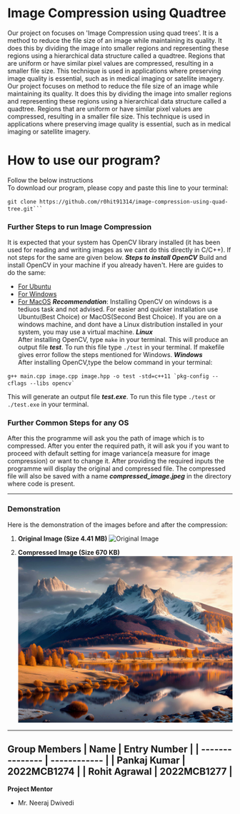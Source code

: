 # Image Compression using Quadtree
Our project on focuses on 'Image Compression using quad trees'. It is a method to reduce the file size of an image while maintaining its quality. It does this by dividing the image into smaller regions and representing these regions using a hierarchical data structure called a quadtree. Regions that are uniform or have similar pixel values are compressed, resulting in a smaller file size. This technique is used in applications where preserving image quality is essential, such as in medical imaging or satellite imagery.
Our project focuses on method to reduce the file size of an image while maintaining its quality. It does this by dividing the image into smaller regions and representing these regions using a hierarchical data structure called a quadtree. Regions that are uniform or have similar pixel values are compressed, resulting in a smaller file size. This technique is used in applications where preserving image quality is essential, such as in medical imaging or satellite imagery.



# How to use our program?
Follow the below instructions<br>
To download our program, please copy and paste this line to your terminal:
```
git clone https://github.com/r0hit91314/image-compression-using-quad-tree.git```
```
### Further Steps to run Image Compression
It is expected that your system has OpenCV library installed (it has been  used for reading and writing images as we cant do this directly in C/C++). If not steps for the same are given below.
***Steps to install OpenCV***
Build and install OpenCV in your machine if you already haven't. Here are guides to do the same:
* [For Ubuntu](http://techawarey.com/programming/install-opencv-c-c-in-ubuntu-18-04-lts-step-by-step-guide/) 
* [For Windows](https://cv-tricks.com/how-to/installation-of-opencv-4-1-0-in-windows-10-from-source/)
* [For MacOS](https://docs.opencv.org/master/d0/db2/tutorial_macos_install.html)
***Recommendation***: Installing OpenCV on windows is a tediuos task and not advised. For easier and quicker installation use Ubuntu(Best Choice) or MacOS(Second Best Choice). If you are on a windows machine, and dont have a Linux distribution installed in your system, you may use a virtual machine.
***Linux***<br>
After installing OpenCV, type ```make``` in your terminal. This will produce an output file ***test***. To run this file type ```./test``` in your terminal. If makefile gives error follow the steps mentioned for Windows.
***Windows***<br>
After installing OpenCV,type the below command in your terminal:
```
g++ main.cpp image.cpp image.hpp -o test -std=c++11 `pkg-config --cflags --libs opencv`
```
This will generate an output file ***test.exe***. To run this file type ```./test```  or ```./test.exe``` in your terminal.
### Further Common Steps for any OS
After this the programme will ask you the path of image which is to compressed. After you enter the required path, it will ask you if you want to proceed with default setting for image variance(a measure for image compression) or want to change it. After providing the required inputs the programme will display the original and compressed file. The compressed file will also be saved with a name ***compressed_image.jpeg*** in the directory where code is present. 

---
### Demonstration

Here is the demonstration of the images before and after the compression:

1. **Original Image (Size 4.41 MB)**
   ![Original Image](input.jpg)


4. **Compressed Image (Size 670 KB)**
   ![Compressed Image](compressed_image.jpg)

---

**Group Members**
| Name            | Entry Number |
| --------------- | ------------ |
| Pankaj Kumar    | 2022MCB1274  |
| Rohit Agrawal   | 2022MCB1277  |
---
**Project Mentor**
- Mr. Neeraj Dwivedi
